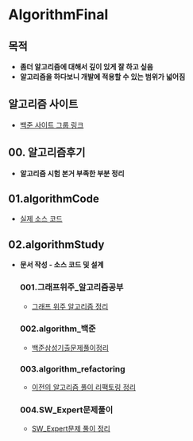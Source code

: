 # AlgorithmFinal

## 목적  

- **좀더 알고리즘에 대해서 깊이 있게 잘 하고 싶음**  
- **알고리즘을 하다보니 개발에 적용할 수 있는 범위가 넓어짐**  

## 알고리즘 사이트  

-  [백준 사이트 그룹  링크](https://www.acmicpc.net/group/12038)

## 00. 알고리즘후기

- **알고리즘 시험 본거 부족한 부분 정리**

## 01.algorithmCode

- [실제 소스 코드](./01.algorithmCode/algorithmCode)

## 02.algorithmStudy
- **문서 작성 - 소스 코드 및 설계**

  ### 001.그래프위주_알고리즘공부

  - [그래프 위주 알고리즘 정리](./02.algorithmStudy/001.그래프위주알고리즘공부)

  ### 002.algorithm_백준

  - [백준삼성기출문제풀이정리](./02.algorithmStudy/002.algorithm_백준)

  ### 003.algorithm_refactoring

  - [이전의 알고리즘 풀이 리팩토링 정리](./02.algorithmStudy/003.algorithm_regactoring)

  ### 004.SW_Expert문제풀이

  - [SW_Expert문제 풀이 정리](./02.algorithmStudy/004.SW_Expert문제풀이)

